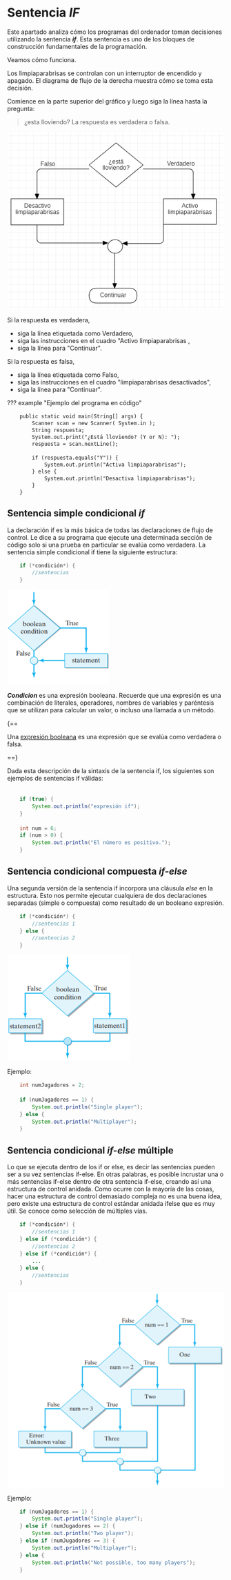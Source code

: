 # Sentencia _IF_

Este apartado analiza cómo los programas del ordenador toman decisiones utilizando la sentencia **_if_**. Esta sentencia es uno de los bloques de construcción fundamentales de la programación.

Veamos cómo funciona.

Los limpiaparabrisas se controlan con un interruptor de encendido y apagado. El diagrama de flujo de la derecha muestra cómo se toma esta decisión.

Comience en la parte superior del gráfico y luego siga la línea hasta la pregunta:

>¿esta lloviendo?
La respuesta es verdadera o falsa.

![Java](../img/ifstatement.png)

Si la respuesta es verdadera,

+ siga la línea etiquetada como Verdadero,
+ siga las instrucciones en el cuadro "Activo limpiaparabrisas ,
+ siga la línea para "Continuar".

Si la respuesta es falsa,

+ siga la línea etiquetada como Falso,
+ siga las instrucciones en el cuadro "limpiaparabrisas desactivados",
+ siga la línea para "Continuar".

??? example "Ejemplo del programa en código"

        public static void main(String[] args) {
            Scanner scan = new Scanner( System.in );
            String respuesta;
            System.out.print("¿Está lloviendo? (Y or N): ");
            respuesta = scan.nextLine();

            if (respuesta.equals("Y")) {
                System.out.println("Activa limpiaparabrisas");
            } else {
                System.out.println("Desactiva limpiaparabrisas");
            }
        }

## Sentencia simple condicional _if_

La declaración if es la más básica de todas las declaraciones de flujo de control. Le dice a su programa que ejecute una determinada sección de código solo si una prueba en particular se evalúa como verdadera.
La sentencia simple condicional if tiene la siguiente estructura:

```java
    if (*condición*) {
        //sentencias
    }
```

![Java](../img/ud2if.png)

**_Condicion_** es una expresión booleana. Recuerde que una expresión es una combinación de literales, operadores, nombres de variables y paréntesis que se utilizan para calcular un valor, o incluso una llamada a un método.

{==

Una [expresión booleana](./11booleanexpressions.md) es una expresión que se evalúa como verdadera o falsa.

==}

Dada esta descripción de la sintaxis de la sentencia if, los siguientes son ejemplos de sentencias if válidas:

```java

    if (true) {
        System.out.println("expresión if");
    }

    int num = 6;
    if (num > 0) {
        System.out.println("El número es positivo.");
    }
```

## Sentencia condicional compuesta _if-else_

Una segunda versión de la sentencia if incorpora una cláusula _else_ en la estructura. Esto nos permite ejecutar cualquiera de dos declaraciones separadas (simple o compuesta) como resultado de un booleano expresión.

```java
    if (*condición*) {
        //sentencias 1
    } else {
        //sentencias 2
    }
```

![Java](../img/ud2ifelse.png)

Ejemplo:

```java
    int numJugadores = 2;

    if (numJugadores == 1) {
        System.out.println("Single player");
    } else {
        System.out.println("Multiplayer");
    }
```

## Sentencia condicional _if-else_ múltiple

Lo que se ejecuta dentro de los if or else, es decir las sentencias pueden ser a su vez sentencias if-else. En otras palabras, es posible incrustar una o más sentencias if-else dentro de otra sentencia if-else, creando así una estructura de control anidada. Como ocurre con la mayoría de las cosas, hacer una estructura de control demasiado compleja no es una buena idea, pero existe una estructura de control estándar anidada ifelse que es muy útil. Se conoce como selección de múltiples vías.

```java
    if (*condición*) {
        //sentencias 1
    } else if (*condición*) {
        //sentencias 2
    } else if (*condición*) {
        ...
    } else {
        //sentencias
    }
```

![Java](../img/ud2ifelseif.png)

Ejemplo:

```java
    if (numJugadores == 1) {
        System.out.println("Single player");
    } else if (numJugadores == 2) {
        System.out.println("Two player");
    } else if (numJugadores == 3) {
        System.out.println("Multiplayer");
    } else {
        System.out.println("Not possible, too many players");
    }
```

